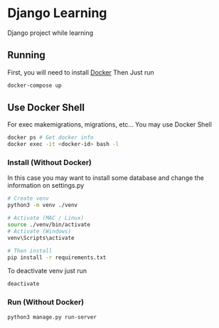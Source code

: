 # Django Learning

Django project while learning

## Running

First, you will need to install [Docker](https://www.docker.com/)
Then Just run

```bash
docker-compose up
```

## Use Docker Shell

For exec makemigrations, migrations, etc... You may use Docker Shell

```bash
docker ps # Get docker info
docker exec -it <docker-id> bash -l
```

### Install (Without Docker)

In this case you may want to install some database and change the information on settings.py

```bash
# Create venv
python3 -m venv ./venv

# Activate (MAC / Linux)
source ./venv/bin/activate
# Activate (Windows)
venv\Scripts\activate

# Then install
pip install -r requirements.txt
```

To deactivate venv just run

```bash
deactivate
```

### Run (Without Docker)

```bash
python3 manage.py run-server
```
